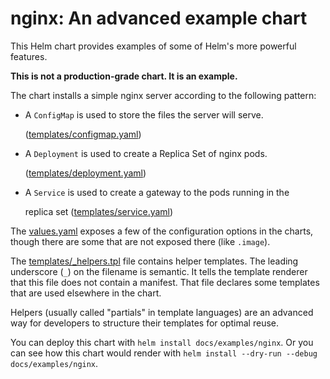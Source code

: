 # nginx: An advanced example chart

This Helm chart provides examples of some of Helm's more powerful features.

**This is not a production-grade chart. It is an example.**

The chart installs a simple nginx server according to the following pattern:

* A `ConfigMap` is used to store the files the server will serve.

  \([templates/configmap.yaml](https://github.com/steven-sheehy/helm/tree/53d432fa58748412ff3dc10bc27cbf996d96c3ed/docs/examples/nginx/templates/configmap.yaml)\)

* A `Deployment` is used to create a Replica Set of nginx pods.

  \([templates/deployment.yaml](https://github.com/steven-sheehy/helm/tree/53d432fa58748412ff3dc10bc27cbf996d96c3ed/docs/examples/nginx/templates/deployment.yaml)\)

* A `Service` is used to create a gateway to the pods running in the

  replica set \([templates/service.yaml](https://github.com/steven-sheehy/helm/tree/53d432fa58748412ff3dc10bc27cbf996d96c3ed/docs/examples/nginx/templates/service.yaml)\)

The [values.yaml](https://github.com/steven-sheehy/helm/tree/53d432fa58748412ff3dc10bc27cbf996d96c3ed/docs/examples/nginx/values.yaml) exposes a few of the configuration options in the charts, though there are some that are not exposed there \(like `.image`\).

The [templates/\_helpers.tpl](https://github.com/steven-sheehy/helm/tree/53d432fa58748412ff3dc10bc27cbf996d96c3ed/docs/examples/nginx/templates/_helpers.tpl) file contains helper templates. The leading underscore \(`_`\) on the filename is semantic. It tells the template renderer that this file does not contain a manifest. That file declares some templates that are used elsewhere in the chart.

Helpers \(usually called "partials" in template languages\) are an advanced way for developers to structure their templates for optimal reuse.

You can deploy this chart with `helm install docs/examples/nginx`. Or you can see how this chart would render with `helm install --dry-run --debug docs/examples/nginx`.

